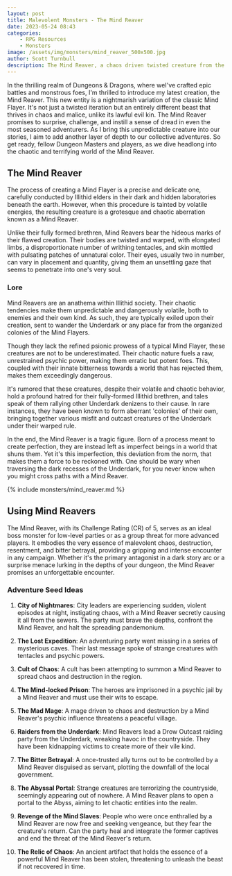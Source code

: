 ```yaml
---
layout: post
title: Malevolent Monsters - The Mind Reaver
date: 2023-05-24 08:43
categories:
    - RPG Resources
    - Monsters
image: /assets/img/monsters/mind_reaver_500x500.jpg
author: Scott Turnbull
description: The Mind Reaver, a chaos driven twisted creature from the Underdark.
---
```


In the thrilling realm of Dungeons & Dragons, where weI've crafted epic battles and monstrous foes, I'm thrilled to introduce my latest creation, the Mind Reaver. This new entity is a nightmarish variation of the classic Mind Flayer. It's not just a twisted iteration but an entirely different beast that thrives in chaos and malice, unlike its lawful evil kin. The Mind Reaver promises to surprise, challenge, and instill a sense of dread in even the most seasoned adventurers. As I bring this unpredictable creature into our stories, I aim to add another layer of depth to our collective adventures. So get ready, fellow Dungeon Masters and players, as we dive headlong into the chaotic and terrifying world of the Mind Reaver.

## The Mind Reaver

The process of creating a Mind Flayer is a precise and delicate one, carefully conducted by Illithid elders in their dark and hidden laboratories beneath the earth. However, when this procedure is tainted by volatile energies, the resulting creature is a grotesque and chaotic aberration known as a Mind Reaver.

Unlike their fully formed brethren, Mind Reavers bear the hideous marks of their flawed creation. Their bodies are twisted and warped, with elongated limbs, a disproportionate number of writhing tentacles, and skin mottled with pulsating patches of unnatural color. Their eyes, usually two in number, can vary in placement and quantity, giving them an unsettling gaze that seems to penetrate into one's very soul.

### Lore

Mind Reavers are an anathema within Illithid society. Their chaotic tendencies make them unpredictable and dangerously volatile, both to enemies and their own kind. As such, they are typically exiled upon their creation, sent to wander the Underdark or any place far from the organized colonies of the Mind Flayers.

Though they lack the refined psionic prowess of a typical Mind Flayer, these creatures are not to be underestimated. Their chaotic nature fuels a raw, unrestrained psychic power, making them erratic but potent foes. This, coupled with their innate bitterness towards a world that has rejected them, makes them exceedingly dangerous.

It's rumored that these creatures, despite their volatile and chaotic behavior, hold a profound hatred for their fully-formed Illithid brethren, and tales speak of them rallying other Underdark denizens to their cause. In rare instances, they have been known to form aberrant 'colonies' of their own, bringing together various misfit and outcast creatures of the Underdark under their warped rule.

In the end, the Mind Reaver is a tragic figure. Born of a process meant to create perfection, they are instead left as imperfect beings in a world that shuns them. Yet it's this imperfection, this deviation from the norm, that makes them a force to be reckoned with. One should be wary when traversing the dark recesses of the Underdark, for you never know when you might cross paths with a Mind Reaver.

{% include monsters/mind_reaver.md %}

## Using  Mind Reavers
The Mind Reaver, with its Challenge Rating (CR) of 5, serves as an ideal boss monster for low-level parties or as a group threat for more advanced players. It embodies the very essence of malevolent chaos, destruction, resentment, and bitter betrayal, providing a gripping and intense encounter in any campaign. Whether it's the primary antagonist in a dark story arc or a surprise menace lurking in the depths of your dungeon, the Mind Reaver promises an unforgettable encounter.

### Adventure Seed Ideas

1. **City of Nightmares**: City leaders are experiencing sudden, violent episodes at night, instigating chaos, with a Mind Reaver secretly causing it all from the sewers. The party must brave the depths, confront the Mind Reaver, and halt the spreading pandemonium.

2. **The Lost Expedition**: An adventuring party went missing in a series of mysterious caves. Their last message spoke of strange creatures with tentacles and psychic powers.

3. **Cult of Chaos**: A cult has been attempting to summon a Mind Reaver to spread chaos and destruction in the region.

4. **The Mind-locked Prison**: The heroes are imprisoned in a psychic jail by a Mind Reaver and must use their wits to escape.

5. **The Mad Mage**: A mage driven to chaos and destruction by a Mind Reaver's psychic influence threatens a peaceful village.

6. **Raiders from the Underdark**: Mind Reavers lead a Drow Outcast raiding party from the Underdark, wreaking havoc in the countryside. They have been kidnapping victims to create more of their vile kind.

7. **The Bitter Betrayal**: A once-trusted ally turns out to be controlled by a Mind Reaver disguised as servant, plotting the downfall of the local government.

8. **The Abyssal Portal**: Strange creatures are terrorizing the countryside, seemingly appearing out of nowhere. A Mind Reaver plans to open a portal to the Abyss, aiming to let chaotic entities into the realm.

9. **Revenge of the Mind Slaves**: People who were once enthralled by a Mind Reaver are now free and seeking vengeance, but they fear the creature's return. Can the party heal and integrate the former captives and end the threat of the Mind Reaver's return.

10. **The Relic of Chaos**: An ancient artifact that holds the essence of a powerful Mind Reaver has been stolen, threatening to unleash the beast if not recovered in time.